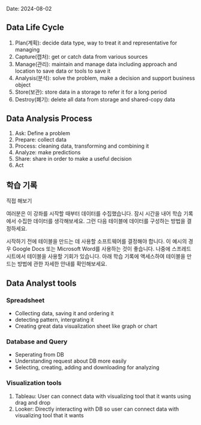 Date: 2024-08-02

## Data Life Cycle
1. Plan(계획): decide data type, way to treat it and representative for managing
2. Capture(캡처): get or catch data from various sources
3. Manage(관리): maintain and manage data including approach and location to save data or tools to save it
4. Analysis(분석): solve the problem, make a decision and support business object
5. Store(보관): store data in a storage to refer it for a long period
6. Destroy(폐기): delete all data from storage and shared-copy data

## Data Analysis Process  
1. Ask: Define a problem
2. Prepare: collect data
3. Process: cleaning data, transforming and combining it
4. Analyze: make predictions 
5. Share: share in order to make a useful decision
6. Act

## 학습 기록 
직접 해보기

여러분은 이 강좌를 시작할 때부터 데이터를 수집했습니다. 잠시 시간을 내어 학습 기록에서 수집한 데이터를 생각해보세요. 그런 다음 테이블에 데이터를 구성하는 방법을 결정하세요. 

시작하기 전에 테이블을 만드는 데 사용할 소프트웨어를 결정해야 합니다. 이 예시의 경우 Google Docs 또는 Microsoft Word를 사용하는 것이 좋습니다. 나중에 스프레드시트에서 테이블을 사용할 기회가 있습니다. 아래 학습 기록에 액세스하여 테이블을 만드는 방법에 관한 자세한 안내를 확인해보세요.

## Data Analyst tools  
### Spreadsheet  
* Collecting data, saving it and ordering it  
* detecting pattern, intergrating it 
* Creating great data visualization sheet like graph or chart  

### Database and Query 
* Seperating from DB
* Understanding request about DB more easily  
* Selecting, creating, adding and downloading for analyzing  

### Visualization tools  
1. Tableau: User can connect data with visualizing tool that it wants using drag and drop
2. Looker: Directly interacting with DB so user can connect data with visualizing tool that it wants

